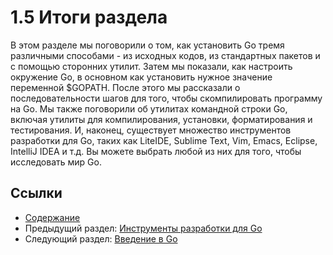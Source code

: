 # 1.5 Итоги раздела

В этом разделе мы поговорили о том, как установить Go тремя различными способами - из исходных кодов, из стандартных пакетов и с помощью сторонних утилит. Затем мы показали, как настроить окружение Go, в основном как установить нужное значение переменной $GOPATH. После этого мы рассказали о последовательности шагов для того, чтобы скомпилировать программу на Go. Мы также поговорили об утилитах командной строки Go, включая утилиты для компилирования, установки, форматирования и тестирования. И, наконец, существует множество инструментов разработки для Go, таких как LiteIDE, Sublime Text, Vim, Emacs, Eclipse, IntelliJ IDEA и т.д. Вы можете выбрать любой из них для того, чтобы исследовать мир Go.

## Ссылки

- [Содержание](preface.md)
- Предыдущий раздел: [Инструменты разработки для Go](01.4.md)
- Следующий раздел: [Введение в Go](02.0.md)
